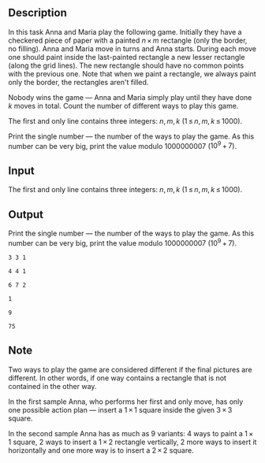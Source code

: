 ## Description

<div><p>In this task Anna and Maria play the following game. Initially they have a checkered piece of paper with a painted <span class="tex-span"><i>n</i> × <i>m</i></span> rectangle (only the border, no filling). Anna and Maria move in turns and Anna starts. During each move one should paint inside the last-painted rectangle a new lesser rectangle (along the grid lines). The new rectangle should have no common points with the previous one. Note that when we paint a rectangle, we always paint only the border, the rectangles aren't filled.</p><p>Nobody wins the game — Anna and Maria simply play until they have done <span class="tex-span"><i>k</i></span> moves in total. Count the number of different ways to play this game.</p></div><div class="input-specification"><p>The first and only line contains three integers: <span class="tex-span"><i>n</i>, <i>m</i>, <i>k</i></span> (<span class="tex-span">1 ≤ <i>n</i>, <i>m</i>, <i>k</i> ≤ 1000</span>).</p></div><div class="output-specification"><p>Print the single number — the number of the ways to play the game. As this number can be very big, print the value modulo <span class="tex-span">1000000007</span> (<span class="tex-span">10<sup class="upper-index">9</sup> + 7</span>).</p></div>

## Input

<p>The first and only line contains three integers: <span class="tex-span"><i>n</i>, <i>m</i>, <i>k</i></span> (<span class="tex-span">1 ≤ <i>n</i>, <i>m</i>, <i>k</i> ≤ 1000</span>).</p>

## Output

<p>Print the single number — the number of the ways to play the game. As this number can be very big, print the value modulo <span class="tex-span">1000000007</span> (<span class="tex-span">10<sup class="upper-index">9</sup> + 7</span>).</p>





```input1
3 3 1

```




```input2
4 4 1

```




```input3
6 7 2

```




```output1
1

```




```output2
9

```




```output3
75

```



## Note

<p>Two ways to play the game are considered different if the final pictures are different. In other words, if one way contains a rectangle that is not contained in the other way.</p><p>In the first sample Anna, who performs her first and only move, has only one possible action plan — insert a <span class="tex-span">1 × 1</span> square inside the given <span class="tex-span">3 × 3</span> square.</p><p>In the second sample Anna has as much as 9 variants: 4 ways to paint a <span class="tex-span">1 × 1</span> square, 2 ways to insert a <span class="tex-span">1 × 2</span> rectangle vertically, 2 more ways to insert it horizontally and one more way is to insert a <span class="tex-span">2 × 2</span> square.</p>
